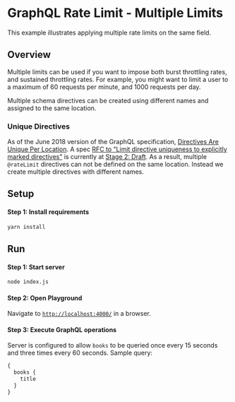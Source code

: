 # GraphQL Rate Limit - Multiple Limits

This example illustrates applying multiple rate limits on the same field.

## Overview

Multiple limits can be used if you want to impose both burst throttling rates, and sustained throttling rates. For example, you might want to limit a user to a maximum of 60 requests per minute, and 1000 requests per day.

Multiple schema directives can be created using different names and assigned to the same location.

### Unique Directives

As of the June 2018 version of the GraphQL specification, [Directives Are Unique Per Location](https://facebook.github.io/graphql/June2018/#sec-Directives-Are-Unique-Per-Location). A spec [RFC to "Limit directive uniqueness to explicitly marked directives"](https://github.com/facebook/graphql/pull/472) is currently at [Stage 2: Draft](https://github.com/facebook/graphql/blob/master/CONTRIBUTING.md#stage-2-draft). As a result, multiple `@rateLimit` directives can not be defined on the same location. Instead we create multiple directives with different names.

## Setup

#### Step 1: Install requirements

```bash
yarn install
```

## Run

#### Step 1: Start server

```bash
node index.js
```

#### Step 2: Open Playground

Navigate to [`http://localhost:4000/`](http://localhost:4000/) in a browser.

#### Step 3: Execute GraphQL operations

Server is configured to allow `books` to be queried once every 15 seconds and three times every 60 seconds. Sample query:

```graphql
{
  books {
    title
  }
}
```
